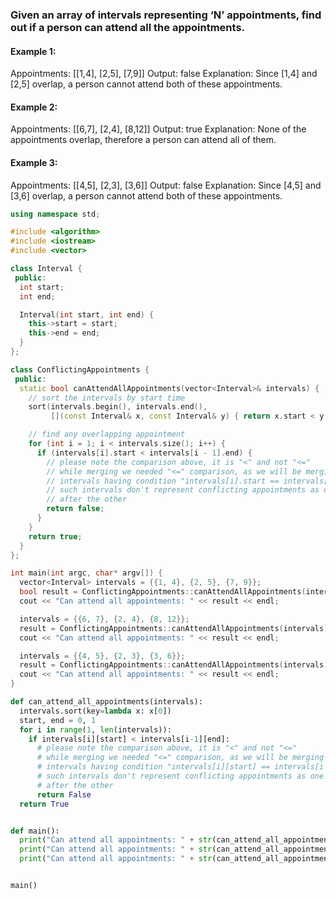 ### Given an array of intervals representing ‘N’ appointments, find out if a person can attend all the appointments.

#### Example 1:

Appointments: [[1,4], [2,5], [7,9]]
Output: false
Explanation: Since [1,4] and [2,5] overlap, a person cannot attend both of these appointments.

#### Example 2:

Appointments: [[6,7], [2,4], [8,12]]
Output: true
Explanation: None of the appointments overlap, therefore a person can attend all of them.

#### Example 3:

Appointments: [[4,5], [2,3], [3,6]]
Output: false
Explanation: Since [4,5] and [3,6] overlap, a person cannot attend both of these appointments.

```cpp
using namespace std;

#include <algorithm>
#include <iostream>
#include <vector>

class Interval {
 public:
  int start;
  int end;

  Interval(int start, int end) {
    this->start = start;
    this->end = end;
  }
};

class ConflictingAppointments {
 public:
  static bool canAttendAllAppointments(vector<Interval>& intervals) {
    // sort the intervals by start time
    sort(intervals.begin(), intervals.end(),
         [](const Interval& x, const Interval& y) { return x.start < y.start; });

    // find any overlapping appointment
    for (int i = 1; i < intervals.size(); i++) {
      if (intervals[i].start < intervals[i - 1].end) {
        // please note the comparison above, it is "<" and not "<="
        // while merging we needed "<=" comparison, as we will be merging the two
        // intervals having condition "intervals[i].start == intervals[i - 1].end" but
        // such intervals don't represent conflicting appointments as one starts right
        // after the other
        return false;
      }
    }
    return true;
  }
};

int main(int argc, char* argv[]) {
  vector<Interval> intervals = {{1, 4}, {2, 5}, {7, 9}};
  bool result = ConflictingAppointments::canAttendAllAppointments(intervals);
  cout << "Can attend all appointments: " << result << endl;

  intervals = {{6, 7}, {2, 4}, {8, 12}};
  result = ConflictingAppointments::canAttendAllAppointments(intervals);
  cout << "Can attend all appointments: " << result << endl;

  intervals = {{4, 5}, {2, 3}, {3, 6}};
  result = ConflictingAppointments::canAttendAllAppointments(intervals);
  cout << "Can attend all appointments: " << result << endl;
}
```

```python
def can_attend_all_appointments(intervals):
  intervals.sort(key=lambda x: x[0])
  start, end = 0, 1
  for i in range(1, len(intervals)):
    if intervals[i][start] < intervals[i-1][end]:
      # please note the comparison above, it is "<" and not "<="
      # while merging we needed "<=" comparison, as we will be merging the two
      # intervals having condition "intervals[i][start] == intervals[i - 1][end]" but
      # such intervals don't represent conflicting appointments as one starts right
      # after the other
      return False
  return True


def main():
  print("Can attend all appointments: " + str(can_attend_all_appointments([[1, 4], [2, 5], [7, 9]])))
  print("Can attend all appointments: " + str(can_attend_all_appointments([[6, 7], [2, 4], [8, 12]])))
  print("Can attend all appointments: " + str(can_attend_all_appointments([[4, 5], [2, 3], [3, 6]])))


main()
```
